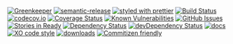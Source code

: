 [![Greenkeeper](https://badges.greenkeeper.io/arlac77/cache-repository-provider.svg)](https://greenkeeper.io/)
[![semantic-release](https://img.shields.io/badge/%20%20%F0%9F%93%A6%F0%9F%9A%80-semantic--release-e10079.svg)](https://github.com/arlac77/cache-repository-provider)
[![styled with prettier](https://img.shields.io/badge/styled_with-prettier-ff69b4.svg)](https://github.com/prettier/prettier)
[![Build Status](https://secure.travis-ci.org/arlac77/cache-repository-provider.png)](http://travis-ci.org/arlac77/cache-repository-provider)
[![codecov.io](http://codecov.io/github/arlac77/cache-repository-provider/coverage.svg?branch=master)](http://codecov.io/github/arlac77/cache-repository-provider?branch=master)
[![Coverage Status](https://coveralls.io/repos/arlac77/cache-repository-provider/badge.svg)](https://coveralls.io/r/arlac77/cache-repository-provider)
[![Known Vulnerabilities](https://snyk.io/test/github/arlac77/cache-repository-provider/badge.svg)](https://snyk.io/test/github/arlac77/cache-repository-provider)
[![GitHub Issues](https://img.shields.io/github/issues/arlac77/cache-repository-provider.svg?style=flat-square)](https://github.com/arlac77/cache-repository-provider/issues)
[![Stories in Ready](https://badge.waffle.io/arlac77/cache-repository-provider.svg?label=ready&title=Ready)](http://waffle.io/arlac77/cache-repository-provider)
[![Dependency Status](https://david-dm.org/arlac77/cache-repository-provider.svg)](https://david-dm.org/arlac77/cache-repository-provider)
[![devDependency Status](https://david-dm.org/arlac77/cache-repository-provider/dev-status.svg)](https://david-dm.org/arlac77/cache-repository-provider#info=devDependencies)
[![docs](http://inch-ci.org/github/arlac77/cache-repository-provider.svg?branch=master)](http://inch-ci.org/github/arlac77/cache-repository-provider)
[![XO code style](https://img.shields.io/badge/code_style-XO-5ed9c7.svg)](https://github.com/sindresorhus/xo)
[![downloads](http://img.shields.io/npm/dm/cache-repository-provider.svg?style=flat-square)](https://npmjs.org/package/cache-repository-provider)
[![Commitizen friendly](https://img.shields.io/badge/commitizen-friendly-brightgreen.svg)](http://commitizen.github.io/cz-cli/)

